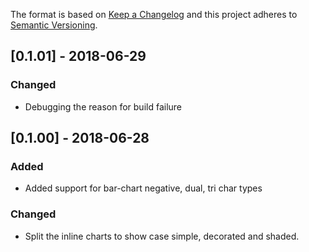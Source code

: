 The format is based on [Keep a Changelog](http://keepachangelog.com/en/1.0.0/)
and this project adheres to [Semantic Versioning](http://semver.org/spec/v2.0.0.html).

## [0.1.01] - 2018-06-29
### Changed
* Debugging the reason for build failure

## [0.1.00] - 2018-06-28
### Added
* Added support for bar-chart negative, dual, tri char types

### Changed
* Split the inline charts to show case simple, decorated and shaded.

